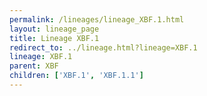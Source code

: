 ```yaml
---
permalink: /lineages/lineage_XBF.1.html
layout: lineage_page
title: Lineage XBF.1
redirect_to: ../lineage.html?lineage=XBF.1
lineage: XBF.1
parent: XBF
children: ['XBF.1', 'XBF.1.1']
---
```

